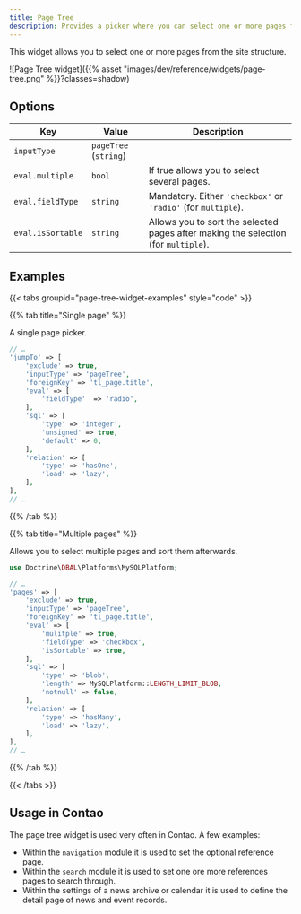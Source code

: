 ```yaml
---
title: Page Tree
description: Provides a picker where you can select one or more pages from the site structure.
---
```


This widget allows you to select one or more pages from the site structure.

![Page Tree widget]({{% asset "images/dev/reference/widgets/page-tree.png" %}}?classes=shadow)

## Options

| Key               | Value                 | Description                                                                        |
|-------------------|-----------------------|------------------------------------------------------------------------------------|
| `inputType`       | `pageTree` (`string`) |                                                                                    |
| `eval.multiple`   | `bool`                | If true allows you to select several pages.                                        |
| `eval.fieldType`  | `string`              | Mandatory. Either `'checkbox'` or `'radio'` (for `multiple`).                      |
| `eval.isSortable` | `string`              | Allows you to sort the selected pages after making the selection (for `multiple`). |

## Examples

{{< tabs groupid="page-tree-widget-examples" style="code" >}}

{{% tab title="Single page" %}}

A single page picker.

```php
// …
'jumpTo' => [
    'exclude' => true,
    'inputType' => 'pageTree',
    'foreignKey' => 'tl_page.title',
    'eval' => [
        'fieldType'  => 'radio',
    ],
    'sql' => [
        'type' => 'integer',
        'unsigned' => true,
        'default' => 0,
    ],
    'relation' => [
        'type' => 'hasOne', 
        'load' => 'lazy',
    ],
],
// …
```
{{% /tab %}}

{{% tab title="Multiple pages" %}}

Allows you to select multiple pages and sort them afterwards.

```php
use Doctrine\DBAL\Platforms\MySQLPlatform;

// …
'pages' => [
    'exclude' => true,
    'inputType' => 'pageTree',
    'foreignKey' => 'tl_page.title',
    'eval' => [
        'mulitple' => true,
        'fieldType' => 'checkbox',
        'isSortable' => true,
    ],
    'sql' => [
        'type' => 'blob',
        'length' => MySQLPlatform::LENGTH_LIMIT_BLOB,
        'notnull' => false,
    ],
    'relation' => [
        'type' => 'hasMany', 
        'load' => 'lazy',
    ],
],
// …
```

{{% /tab %}}

{{< /tabs >}}

## Usage in Contao

The page tree widget is used very often in Contao. A few examples:

* Within the `navigation` module it is used to set the optional reference page.
* Within the `search` module it is used to set one ore more references pages to search through.
* Within the settings of a news archive or calendar it is used to define the detail page of news and event records.
